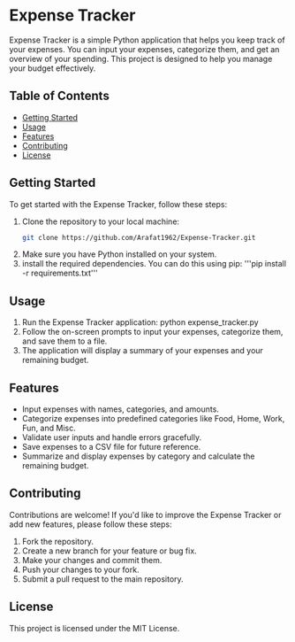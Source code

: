# Expense Tracker

Expense Tracker is a simple Python application that helps you keep track of your expenses. You can input your expenses, categorize them, and get an overview of your spending. This project is designed to help you manage your budget effectively.

## Table of Contents
- [Getting Started](#getting-started)
- [Usage](#usage)
- [Features](#features)
- [Contributing](#contributing)
- [License](#license)

## Getting Started

To get started with the Expense Tracker, follow these steps:

1. Clone the repository to your local machine:
   ```bash
   git clone https://github.com/Arafat1962/Expense-Tracker.git

2.  Make sure you have Python installed on your system.
3.  install the required dependencies. You can do this using pip:
   '''pip install -r requirements.txt'''

## Usage
1. Run the Expense Tracker application: python expense_tracker.py
2. Follow the on-screen prompts to input your expenses, categorize them, and save them to a file.
3. The application will display a summary of your expenses and your remaining budget.

## Features
* Input expenses with names, categories, and amounts.
* Categorize expenses into predefined categories like Food, Home, Work, Fun, and Misc.
* Validate user inputs and handle errors gracefully.
* Save expenses to a CSV file for future reference.
* Summarize and display expenses by category and calculate the remaining budget.

## Contributing
Contributions are welcome! If you'd like to improve the Expense Tracker or add new features, please follow these steps:

1. Fork the repository.
2. Create a new branch for your feature or bug fix.
3. Make your changes and commit them.
4. Push your changes to your fork.
5. Submit a pull request to the main repository.

## License
This project is licensed under the MIT License.
